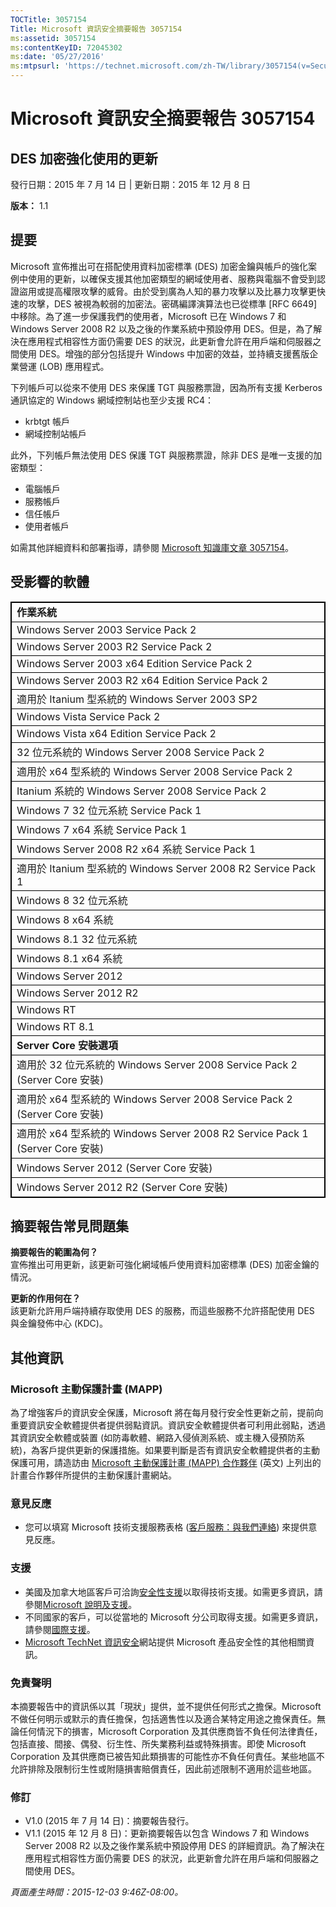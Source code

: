 ```yaml
---
TOCTitle: 3057154
Title: Microsoft 資訊安全摘要報告 3057154
ms:assetid: 3057154
ms:contentKeyID: 72045302
ms:date: '05/27/2016'
ms:mtpsurl: 'https://technet.microsoft.com/zh-TW/library/3057154(v=Security.10)'
---
```


Microsoft 資訊安全摘要報告 3057154
==================================

DES 加密強化使用的更新
----------------------

發行日期：2015 年 7 月 14 日 | 更新日期：2015 年 12 月 8 日

**版本：**  1.1

提要
----

<span id="sectionToggle0"></span>
Microsoft 宣佈推出可在搭配使用資料加密標準 (DES) 加密金鑰與帳戶的強化案例中使用的更新，以確保支援其他加密類型的網域使用者、服務與電腦不會受到認證盜用或提高權限攻擊的威脅。由於受到廣為人知的暴力攻擊以及比暴力攻擊更快速的攻擊，DES 被視為較弱的加密法。密碼編譯演算法也已從標準 \[RFC 6649\] 中移除。為了進一步保護我們的使用者，Microsoft 已在 Windows 7 和 Windows Server 2008 R2 以及之後的作業系統中預設停用 DES。但是，為了解決在應用程式相容性方面仍需要 DES 的狀況，此更新會允許在用戶端和伺服器之間使用 DES。增強的部分包括提升 Windows 中加密的效益，並持續支援舊版企業營運 (LOB) 應用程式。

下列帳戶可以從來不使用 DES 來保護 TGT 與服務票證，因為所有支援 Kerberos 通訊協定的 Windows 網域控制站也至少支援 RC4：

-   krbtgt 帳戶
-   網域控制站帳戶

此外，下列帳戶無法使用 DES 保護 TGT 與服務票證，除非 DES 是唯一支援的加密類型：

-   電腦帳戶
-   服務帳戶
-   信任帳戶
-   使用者帳戶

如需其他詳細資料和部署指導，請參閱 [Microsoft 知識庫文章 3057154](http://support.microsoft.com/zh-tw/kb/3057154)。

受影響的軟體
------------

<span id="sectionToggle1"></span>
<p></p>
<table style="border:1px solid black;">
<colgroup>
<col width="100%" />
</colgroup>
<tbody>
<tr class="odd">
<td style="border:1px solid black;"><strong>作業系統</strong></td>
</tr>
<tr class="even">
<td style="border:1px solid black;">Windows Server 2003 Service Pack 2</td>
</tr>
<tr class="odd">
<td style="border:1px solid black;">Windows Server 2003 R2 Service Pack 2</td>
</tr>
<tr class="even">
<td style="border:1px solid black;">Windows Server 2003 x64 Edition Service Pack 2</td>
</tr>
<tr class="odd">
<td style="border:1px solid black;">Windows Server 2003 R2 x64 Edition Service Pack 2</td>
</tr>
<tr class="even">
<td style="border:1px solid black;">適用於 Itanium 型系統的 Windows Server 2003 SP2</td>
</tr>
<tr class="odd">
<td style="border:1px solid black;">Windows Vista Service Pack 2</td>
</tr>
<tr class="even">
<td style="border:1px solid black;">Windows Vista x64 Edition Service Pack 2</td>
</tr>
<tr class="odd">
<td style="border:1px solid black;">32 位元系統的 Windows Server 2008 Service Pack 2</td>
</tr>
<tr class="even">
<td style="border:1px solid black;">適用於 x64 型系統的 Windows Server 2008 Service Pack 2</td>
</tr>
<tr class="odd">
<td style="border:1px solid black;">Itanium 系統的 Windows Server 2008 Service Pack 2</td>
</tr>
<tr class="even">
<td style="border:1px solid black;">Windows 7 32 位元系統 Service Pack 1</td>
</tr>
<tr class="odd">
<td style="border:1px solid black;">Windows 7 x64 系統 Service Pack 1</td>
</tr>
<tr class="even">
<td style="border:1px solid black;">Windows Server 2008 R2 x64 系統 Service Pack 1</td>
</tr>
<tr class="odd">
<td style="border:1px solid black;">適用於 Itanium 型系統的 Windows Server 2008 R2 Service Pack 1</td>
</tr>
<tr class="even">
<td style="border:1px solid black;">Windows 8 32 位元系統</td>
</tr>
<tr class="odd">
<td style="border:1px solid black;">Windows 8 x64 系統</td>
</tr>
<tr class="even">
<td style="border:1px solid black;">Windows 8.1 32 位元系統</td>
</tr>
<tr class="odd">
<td style="border:1px solid black;">Windows 8.1 x64 系統</td>
</tr>
<tr class="even">
<td style="border:1px solid black;">Windows Server 2012</td>
</tr>
<tr class="odd">
<td style="border:1px solid black;">Windows Server 2012 R2</td>
</tr>
<tr class="even">
<td style="border:1px solid black;">Windows RT</td>
</tr>
<tr class="odd">
<td style="border:1px solid black;">Windows RT 8.1</td>
</tr>
<tr class="even">
<td style="border:1px solid black;"><strong>Server Core 安裝選項</strong></td>
</tr>
<tr class="odd">
<td style="border:1px solid black;">適用於 32 位元系統的 Windows Server 2008 Service Pack 2 (Server Core 安裝)</td>
</tr>
<tr class="even">
<td style="border:1px solid black;">適用於 x64 型系統的 Windows Server 2008 Service Pack 2 (Server Core 安裝)</td>
</tr>
<tr class="odd">
<td style="border:1px solid black;">適用於 x64 型系統的 Windows Server 2008 R2 Service Pack 1 (Server Core 安裝)</td>
</tr>
<tr class="even">
<td style="border:1px solid black;">Windows Server 2012 (Server Core 安裝)</td>
</tr>
<tr class="odd">
<td style="border:1px solid black;">Windows Server 2012 R2 (Server Core 安裝)</td>
</tr>
</tbody>
</table>
  
摘要報告常見問題集  
------------------
  
<span id="sectionToggle2"></span>
**摘要報告的範圍為何？**  
宣佈推出可用更新，該更新可強化網域帳戶使用資料加密標準 (DES) 加密金鑰的情況。
  
**更新的作用何在？**  
該更新允許用戶端持續存取使用 DES 的服務，而這些服務不允許搭配使用 DES 與金鑰發佈中心 (KDC)。
  
其他資訊  
--------
  
<span id="sectionToggle3"></span>
### Microsoft 主動保護計畫 (MAPP)
  
為了增強客戶的資訊安全保護，Microsoft 將在每月發行安全性更新之前，提前向重要資訊安全軟體提供者提供弱點資訊。資訊安全軟體提供者可利用此弱點，透過其資訊安全軟體或裝置 (如防毒軟體、網路入侵偵測系統、或主機入侵預防系統)，為客戶提供更新的保護措施。如果要判斷是否有資訊安全軟體提供者的主動保護可用，請造訪由 [Microsoft 主動保護計畫 (MAPP) 合作夥伴](http://technet.microsoft.com/zh-tw/security/dn467918) (英文) 上列出的計畫合作夥伴所提供的主動保護計畫網站。
  
### 意見反應
  
-   您可以填寫 Microsoft 技術支援服務表格 ([客戶服務：與我們連絡](http://support.microsoft.com/kb/?scid=sw;en;1257&amp;showpage=1&amp;ws=technet&amp;sd=tech)) 來提供意見反應。
  
### 支援
  
-   美國及加拿大地區客戶可洽詢[安全性支援](https://support.microsoft.com/zh-tw/gp/gp_security_main)以取得技術支援。如需更多資訊，請參閱[Microsoft 說明及支援](https://support.microsoft.com/zh-tw)。  
-   不同國家的客戶，可以從當地的 Microsoft 分公司取得支援。如需更多資訊，請參閱[國際支援](https://support2.microsoft.com/zh-tw/common/international.aspx)。  
-   [Microsoft TechNet 資訊安全](http://technet.microsoft.com/zh-tw/security/default.aspx)網站提供 Microsoft 產品安全性的其他相關資訊。
  
### 免責聲明
  
本摘要報告中的資訊係以其「現狀」提供，並不提供任何形式之擔保。Microsoft 不做任何明示或默示的責任擔保，包括適售性以及適合某特定用途之擔保責任。無論任何情況下的損害，Microsoft Corporation 及其供應商皆不負任何法律責任，包括直接、間接、偶發、衍生性、所失業務利益或特殊損害。即使 Microsoft Corporation 及其供應商已被告知此類損害的可能性亦不負任何責任。某些地區不允許排除及限制衍生性或附隨損害賠償責任，因此前述限制不適用於這些地區。
  
### 修訂
  
-   V1.0 (2015 年 7 月 14 日)：摘要報告發行。  
-   V1.1 (2015 年 12 月 8 日)：更新摘要報告以包含 Windows 7 和 Windows Server 2008 R2 以及之後作業系統中預設停用 DES 的詳細資訊。為了解決在應用程式相容性方面仍需要 DES 的狀況，此更新會允許在用戶端和伺服器之間使用 DES。
  
*頁面產生時間：2015-12-03 9:46Z-08:00。*
